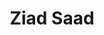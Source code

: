 ---
title: "Ziad Saad"
presenter_id: ziad_saad
position: Postdoc
start_date: 2000
end_date: 2001
email: 
phone: 
photo:
status: former
layout: member 
---